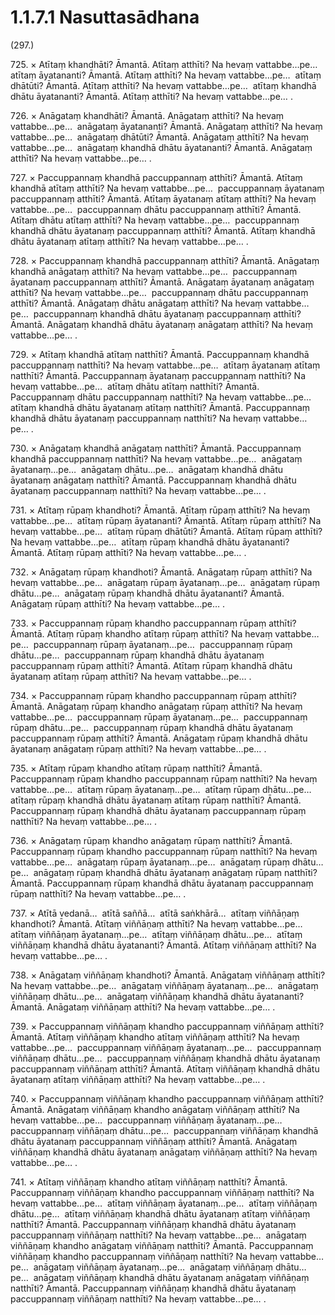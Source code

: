 

# 1.1.7.1 Nasuttasādhana





(297.)

725\. × Atītaṃ khandhāti? Āmantā. Atītaṃ atthīti? Na hevaṃ vattabbe…pe…  atītaṃ āyatananti? Āmantā. Atītaṃ atthīti? Na hevaṃ vattabbe…pe…  atītaṃ dhātūti? Āmantā. Atītaṃ atthīti? Na hevaṃ vattabbe…pe…  atītaṃ khandhā dhātu āyatananti? Āmantā. Atītaṃ atthīti? Na hevaṃ vattabbe…pe… .

726\. × Anāgataṃ khandhāti? Āmantā. Anāgataṃ atthīti? Na hevaṃ vattabbe…pe…  anāgataṃ āyatananti? Āmantā. Anāgataṃ atthīti? Na hevaṃ vattabbe…pe…  anāgataṃ dhātūti? Āmantā. Anāgataṃ atthīti? Na hevaṃ vattabbe…pe…  anāgataṃ khandhā dhātu āyatananti? Āmantā. Anāgataṃ atthīti? Na hevaṃ vattabbe…pe… .

727\. × Paccuppannaṃ khandhā paccuppannaṃ atthīti? Āmantā. Atītaṃ khandhā atītaṃ atthīti? Na hevaṃ vattabbe…pe…  paccuppannaṃ āyatanaṃ paccuppannaṃ atthīti? Āmantā. Atītaṃ āyatanaṃ atītaṃ atthīti? Na hevaṃ vattabbe…pe…  paccuppannaṃ dhātu paccuppannaṃ atthīti? Āmantā. Atītaṃ dhātu atītaṃ atthīti? Na hevaṃ vattabbe…pe…  paccuppannaṃ khandhā dhātu āyatanaṃ paccuppannaṃ atthīti? Āmantā. Atītaṃ khandhā dhātu āyatanaṃ atītaṃ atthīti? Na hevaṃ vattabbe…pe… .

728\. × Paccuppannaṃ khandhā paccuppannaṃ atthīti? Āmantā. Anāgataṃ khandhā anāgataṃ atthīti? Na hevaṃ vattabbe…pe…  paccuppannaṃ āyatanaṃ paccuppannaṃ atthīti? Āmantā. Anāgataṃ āyatanaṃ anāgataṃ atthīti? Na hevaṃ vattabbe…pe…  paccuppannaṃ dhātu paccuppannaṃ atthīti? Āmantā. Anāgataṃ dhātu anāgataṃ atthīti? Na hevaṃ vattabbe…pe…  paccuppannaṃ khandhā dhātu āyatanaṃ paccuppannaṃ atthīti? Āmantā. Anāgataṃ khandhā dhātu āyatanaṃ anāgataṃ atthīti? Na hevaṃ vattabbe…pe… .

729\. × Atītaṃ khandhā atītaṃ natthīti? Āmantā. Paccuppannaṃ khandhā paccuppannaṃ natthīti? Na hevaṃ vattabbe…pe…  atītaṃ āyatanaṃ atītaṃ natthīti? Āmantā. Paccuppannaṃ āyatanaṃ paccuppannaṃ natthīti? Na hevaṃ vattabbe…pe…  atītaṃ dhātu atītaṃ natthīti? Āmantā. Paccuppannaṃ dhātu paccuppannaṃ natthīti? Na hevaṃ vattabbe…pe…  atītaṃ khandhā dhātu āyatanaṃ atītaṃ natthīti? Āmantā. Paccuppannaṃ khandhā dhātu āyatanaṃ paccuppannaṃ natthīti? Na hevaṃ vattabbe…pe… .

730\. × Anāgataṃ khandhā anāgataṃ natthīti? Āmantā. Paccuppannaṃ khandhā paccuppannaṃ natthīti? Na hevaṃ vattabbe…pe…  anāgataṃ āyatanaṃ…pe…  anāgataṃ dhātu…pe…  anāgataṃ khandhā dhātu āyatanaṃ anāgataṃ natthīti? Āmantā. Paccuppannaṃ khandhā dhātu āyatanaṃ paccuppannaṃ natthīti? Na hevaṃ vattabbe…pe… .

731\. × Atītaṃ rūpaṃ khandhoti? Āmantā. Atītaṃ rūpaṃ atthīti? Na hevaṃ vattabbe…pe…  atītaṃ rūpaṃ āyatananti? Āmantā. Atītaṃ rūpaṃ atthīti? Na hevaṃ vattabbe…pe…  atītaṃ rūpaṃ dhātūti? Āmantā. Atītaṃ rūpaṃ atthīti? Na hevaṃ vattabbe…pe…  atītaṃ rūpaṃ khandhā dhātu āyatananti? Āmantā. Atītaṃ rūpaṃ atthīti? Na hevaṃ vattabbe…pe… .

732\. × Anāgataṃ rūpaṃ khandhoti? Āmantā. Anāgataṃ rūpaṃ atthīti? Na hevaṃ vattabbe…pe…  anāgataṃ rūpaṃ āyatanaṃ…pe…  anāgataṃ rūpaṃ dhātu…pe…  anāgataṃ rūpaṃ khandhā dhātu āyatananti? Āmantā. Anāgataṃ rūpaṃ atthīti? Na hevaṃ vattabbe…pe… .

733\. × Paccuppannaṃ rūpaṃ khandho paccuppannaṃ rūpaṃ atthīti? Āmantā. Atītaṃ rūpaṃ khandho atītaṃ rūpaṃ atthīti? Na hevaṃ vattabbe…pe…  paccuppannaṃ rūpaṃ āyatanaṃ…pe…  paccuppannaṃ rūpaṃ dhātu…pe…  paccuppannaṃ rūpaṃ khandhā dhātu āyatanaṃ paccuppannaṃ rūpaṃ atthīti? Āmantā. Atītaṃ rūpaṃ khandhā dhātu āyatanaṃ atītaṃ rūpaṃ atthīti? Na hevaṃ vattabbe…pe… .

734\. × Paccuppannaṃ rūpaṃ khandho paccuppannaṃ rūpaṃ atthīti? Āmantā. Anāgataṃ rūpaṃ khandho anāgataṃ rūpaṃ atthīti? Na hevaṃ vattabbe…pe…  paccuppannaṃ rūpaṃ āyatanaṃ…pe…  paccuppannaṃ rūpaṃ dhātu…pe…  paccuppannaṃ rūpaṃ khandhā dhātu āyatanaṃ paccuppannaṃ rūpaṃ atthīti? Āmantā. Anāgataṃ rūpaṃ khandhā dhātu āyatanaṃ anāgataṃ rūpaṃ atthīti? Na hevaṃ vattabbe…pe… .

735\. × Atītaṃ rūpaṃ khandho atītaṃ rūpaṃ natthīti? Āmantā. Paccuppannaṃ rūpaṃ khandho paccuppannaṃ rūpaṃ natthīti? Na hevaṃ vattabbe…pe…  atītaṃ rūpaṃ āyatanaṃ…pe…  atītaṃ rūpaṃ dhātu…pe…  atītaṃ rūpaṃ khandhā dhātu āyatanaṃ atītaṃ rūpaṃ natthīti? Āmantā. Paccuppannaṃ rūpaṃ khandhā dhātu āyatanaṃ paccuppannaṃ rūpaṃ natthīti? Na hevaṃ vattabbe…pe… .

736\. × Anāgataṃ rūpaṃ khandho anāgataṃ rūpaṃ natthīti? Āmantā. Paccuppannaṃ rūpaṃ khandho paccuppannaṃ rūpaṃ natthīti? Na hevaṃ vattabbe…pe…  anāgataṃ rūpaṃ āyatanaṃ…pe…  anāgataṃ rūpaṃ dhātu…pe…  anāgataṃ rūpaṃ khandhā dhātu āyatanaṃ anāgataṃ rūpaṃ natthīti? Āmantā. Paccuppannaṃ rūpaṃ khandhā dhātu āyatanaṃ paccuppannaṃ rūpaṃ natthīti? Na hevaṃ vattabbe…pe… .

737\. × Atītā vedanā…  atītā saññā…  atītā saṅkhārā…  atītaṃ viññāṇaṃ khandhoti? Āmantā. Atītaṃ viññāṇaṃ atthīti? Na hevaṃ vattabbe…pe…  atītaṃ viññāṇaṃ āyatanaṃ…pe…  atītaṃ viññāṇaṃ dhātu…pe…  atītaṃ viññāṇaṃ khandhā dhātu āyatananti? Āmantā. Atītaṃ viññāṇaṃ atthīti? Na hevaṃ vattabbe…pe… .

738\. × Anāgataṃ viññāṇaṃ khandhoti? Āmantā. Anāgataṃ viññāṇaṃ atthīti? Na hevaṃ vattabbe…pe…  anāgataṃ viññāṇaṃ āyatanaṃ…pe…  anāgataṃ viññāṇaṃ dhātu…pe…  anāgataṃ viññāṇaṃ khandhā dhātu āyatananti? Āmantā. Anāgataṃ viññāṇaṃ atthīti? Na hevaṃ vattabbe…pe… .

739\. × Paccuppannaṃ viññāṇaṃ khandho paccuppannaṃ viññāṇaṃ atthīti? Āmantā. Atītaṃ viññāṇaṃ khandho atītaṃ viññāṇaṃ atthīti? Na hevaṃ vattabbe…pe…  paccuppannaṃ viññāṇaṃ āyatanaṃ…pe…  paccuppannaṃ viññāṇaṃ dhātu…pe…  paccuppannaṃ viññāṇaṃ khandhā dhātu āyatanaṃ paccuppannaṃ viññāṇaṃ atthīti? Āmantā. Atītaṃ viññāṇaṃ khandhā dhātu āyatanaṃ atītaṃ viññāṇaṃ atthīti? Na hevaṃ vattabbe…pe… .

740\. × Paccuppannaṃ viññāṇaṃ khandho paccuppannaṃ viññāṇaṃ atthīti? Āmantā. Anāgataṃ viññāṇaṃ khandho anāgataṃ viññāṇaṃ atthīti? Na hevaṃ vattabbe…pe…  paccuppannaṃ viññāṇaṃ āyatanaṃ…pe…  paccuppannaṃ viññāṇaṃ dhātu…pe…  paccuppannaṃ viññāṇaṃ khandhā dhātu āyatanaṃ paccuppannaṃ viññāṇaṃ atthīti? Āmantā. Anāgataṃ viññāṇaṃ khandhā dhātu āyatanaṃ anāgataṃ viññāṇaṃ atthīti? Na hevaṃ vattabbe…pe… .

741\. × Atītaṃ viññāṇaṃ khandho atītaṃ viññāṇaṃ natthīti? Āmantā. Paccuppannaṃ viññāṇaṃ khandho paccuppannaṃ viññāṇaṃ natthīti? Na hevaṃ vattabbe…pe…  atītaṃ viññāṇaṃ āyatanaṃ…pe…  atītaṃ viññāṇaṃ dhātu…pe…  atītaṃ viññāṇaṃ khandhā dhātu āyatanaṃ atītaṃ viññāṇaṃ natthīti? Āmantā. Paccuppannaṃ viññāṇaṃ khandhā dhātu āyatanaṃ paccuppannaṃ viññāṇaṃ natthīti? Na hevaṃ vattabbe…pe…  anāgataṃ viññāṇaṃ khandho anāgataṃ viññāṇaṃ natthīti? Āmantā. Paccuppannaṃ viññāṇaṃ khandho paccuppannaṃ viññāṇaṃ natthīti? Na hevaṃ vattabbe…pe…  anāgataṃ viññāṇaṃ āyatanaṃ…pe…  anāgataṃ viññāṇaṃ dhātu…pe…  anāgataṃ viññāṇaṃ khandhā dhātu āyatanaṃ anāgataṃ viññāṇaṃ natthīti? Āmantā. Paccuppannaṃ viññāṇaṃ khandhā dhātu āyatanaṃ paccuppannaṃ viññāṇaṃ natthīti? Na hevaṃ vattabbe…pe… .



